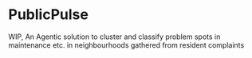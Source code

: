 # PublicPulse
WIP, An Agentic solution to cluster and classify problem spots in maintenance etc. in neighbourhoods gathered from resident complaints
